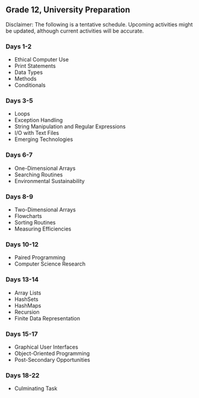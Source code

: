 ## Grade 12, University Preparation

Disclaimer: The following is a tentative schedule. Upcoming activities might be updated, although current activities will be accurate.

### Days 1-2

* Ethical Computer Use
* Print Statements
* Data Types
* Methods
* Conditionals

### Days 3-5

* Loops
* Exception Handling
* String Manipulation and Regular Expressions
* I/O with Text Files
* Emerging Technologies

### Days 6-7

* One-Dimensional Arrays
* Searching Routines
* Environmental Sustainability

### Days 8-9

* Two-Dimensional Arrays
* Flowcharts
* Sorting Routines
* Measuring Efficiencies

### Days 10-12

* Paired Programming
* Computer Science Research

### Days 13-14

* Array Lists
* HashSets
* HashMaps
* Recursion
* Finite Data Representation

### Days 15-17

* Graphical User Interfaces
* Object-Oriented Programming
* Post-Secondary Opportunities

### Days 18-22

* Culminating Task

